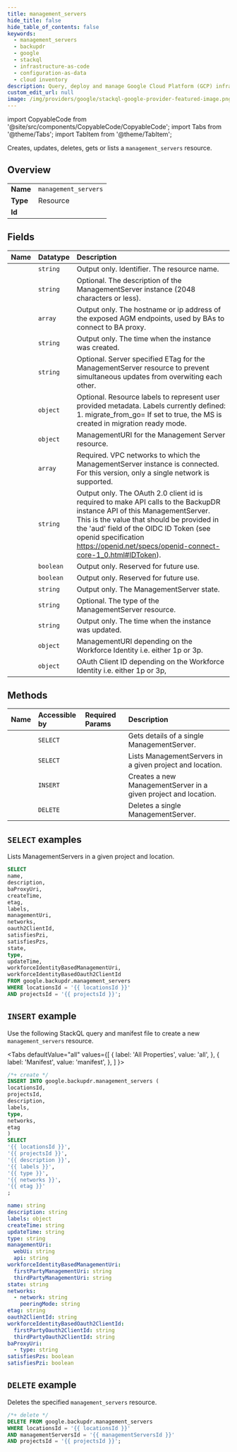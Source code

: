```yaml
---
title: management_servers
hide_title: false
hide_table_of_contents: false
keywords:
  - management_servers
  - backupdr
  - google
  - stackql
  - infrastructure-as-code
  - configuration-as-data
  - cloud inventory
description: Query, deploy and manage Google Cloud Platform (GCP) infrastructure and resources using SQL
custom_edit_url: null
image: /img/providers/google/stackql-google-provider-featured-image.png
---
```


import CopyableCode from '@site/src/components/CopyableCode/CopyableCode';
import Tabs from '@theme/Tabs';
import TabItem from '@theme/TabItem';

Creates, updates, deletes, gets or lists a <code>management_servers</code> resource.

## Overview
<table><tbody>
<tr><td><b>Name</b></td><td><code>management_servers</code></td></tr>
<tr><td><b>Type</b></td><td>Resource</td></tr>
<tr><td><b>Id</b></td><td><CopyableCode code="google.backupdr.management_servers" /></td></tr>
</tbody></table>

## Fields
| Name | Datatype | Description |
|:-----|:---------|:------------|
| <CopyableCode code="name" /> | `string` | Output only. Identifier. The resource name. |
| <CopyableCode code="description" /> | `string` | Optional. The description of the ManagementServer instance (2048 characters or less). |
| <CopyableCode code="baProxyUri" /> | `array` | Output only. The hostname or ip address of the exposed AGM endpoints, used by BAs to connect to BA proxy. |
| <CopyableCode code="createTime" /> | `string` | Output only. The time when the instance was created. |
| <CopyableCode code="etag" /> | `string` | Optional. Server specified ETag for the ManagementServer resource to prevent simultaneous updates from overwiting each other. |
| <CopyableCode code="labels" /> | `object` | Optional. Resource labels to represent user provided metadata. Labels currently defined: 1. migrate_from_go= If set to true, the MS is created in migration ready mode. |
| <CopyableCode code="managementUri" /> | `object` | ManagementURI for the Management Server resource. |
| <CopyableCode code="networks" /> | `array` | Required. VPC networks to which the ManagementServer instance is connected. For this version, only a single network is supported. |
| <CopyableCode code="oauth2ClientId" /> | `string` | Output only. The OAuth 2.0 client id is required to make API calls to the BackupDR instance API of this ManagementServer. This is the value that should be provided in the 'aud' field of the OIDC ID Token (see openid specification https://openid.net/specs/openid-connect-core-1_0.html#IDToken). |
| <CopyableCode code="satisfiesPzi" /> | `boolean` | Output only. Reserved for future use. |
| <CopyableCode code="satisfiesPzs" /> | `boolean` | Output only. Reserved for future use. |
| <CopyableCode code="state" /> | `string` | Output only. The ManagementServer state. |
| <CopyableCode code="type" /> | `string` | Optional. The type of the ManagementServer resource. |
| <CopyableCode code="updateTime" /> | `string` | Output only. The time when the instance was updated. |
| <CopyableCode code="workforceIdentityBasedManagementUri" /> | `object` | ManagementURI depending on the Workforce Identity i.e. either 1p or 3p. |
| <CopyableCode code="workforceIdentityBasedOauth2ClientId" /> | `object` | OAuth Client ID depending on the Workforce Identity i.e. either 1p or 3p, |

## Methods
| Name | Accessible by | Required Params | Description |
|:-----|:--------------|:----------------|:------------|
| <CopyableCode code="get" /> | `SELECT` | <CopyableCode code="locationsId, managementServersId, projectsId" /> | Gets details of a single ManagementServer. |
| <CopyableCode code="list" /> | `SELECT` | <CopyableCode code="locationsId, projectsId" /> | Lists ManagementServers in a given project and location. |
| <CopyableCode code="create" /> | `INSERT` | <CopyableCode code="locationsId, projectsId" /> | Creates a new ManagementServer in a given project and location. |
| <CopyableCode code="delete" /> | `DELETE` | <CopyableCode code="locationsId, managementServersId, projectsId" /> | Deletes a single ManagementServer. |

## `SELECT` examples

Lists ManagementServers in a given project and location.

```sql
SELECT
name,
description,
baProxyUri,
createTime,
etag,
labels,
managementUri,
networks,
oauth2ClientId,
satisfiesPzi,
satisfiesPzs,
state,
type,
updateTime,
workforceIdentityBasedManagementUri,
workforceIdentityBasedOauth2ClientId
FROM google.backupdr.management_servers
WHERE locationsId = '{{ locationsId }}'
AND projectsId = '{{ projectsId }}'; 
```

## `INSERT` example

Use the following StackQL query and manifest file to create a new <code>management_servers</code> resource.

<Tabs
    defaultValue="all"
    values={[
        { label: 'All Properties', value: 'all', },
        { label: 'Manifest', value: 'manifest', },
    ]
}>
<TabItem value="all">

```sql
/*+ create */
INSERT INTO google.backupdr.management_servers (
locationsId,
projectsId,
description,
labels,
type,
networks,
etag
)
SELECT 
'{{ locationsId }}',
'{{ projectsId }}',
'{{ description }}',
'{{ labels }}',
'{{ type }}',
'{{ networks }}',
'{{ etag }}'
;
```
</TabItem>
<TabItem value="manifest">

```yaml
name: string
description: string
labels: object
createTime: string
updateTime: string
type: string
managementUri:
  webUi: string
  api: string
workforceIdentityBasedManagementUri:
  firstPartyManagementUri: string
  thirdPartyManagementUri: string
state: string
networks:
  - network: string
    peeringMode: string
etag: string
oauth2ClientId: string
workforceIdentityBasedOauth2ClientId:
  firstPartyOauth2ClientId: string
  thirdPartyOauth2ClientId: string
baProxyUri:
  - type: string
satisfiesPzs: boolean
satisfiesPzi: boolean

```
</TabItem>
</Tabs>

## `DELETE` example

Deletes the specified <code>management_servers</code> resource.

```sql
/*+ delete */
DELETE FROM google.backupdr.management_servers
WHERE locationsId = '{{ locationsId }}'
AND managementServersId = '{{ managementServersId }}'
AND projectsId = '{{ projectsId }}';
```
